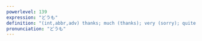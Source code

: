 ```yaml
---
powerlevel: 139
expression: "どうも"
definition: "(int,abbr,adv) thanks; much (thanks); very (sorry); quite (regret); quite; really; somehow; no matter how hard one may try; greetings; hello; goodbye; (P)"
pronunciation: "どうも"
---
```

